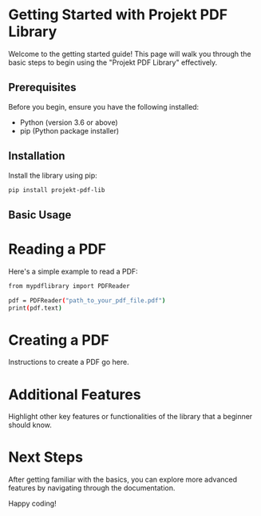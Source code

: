 # Getting Started with Projekt PDF Library

Welcome to the getting started guide! This page will walk you through the basic steps to begin using the "Projekt PDF Library" effectively.

## Prerequisites

Before you begin, ensure you have the following installed:

- Python (version 3.6 or above)
- pip (Python package installer)

## Installation

Install the library using pip:

```bash
pip install projekt-pdf-lib
```

## Basic Usage

# Reading a PDF

Here's a simple example to read a PDF:

```bash
from mypdflibrary import PDFReader

pdf = PDFReader("path_to_your_pdf_file.pdf")
print(pdf.text)
```

# Creating a PDF

Instructions to create a PDF go here.

# Additional Features

Highlight other key features or functionalities of the library that a beginner should know.

# Next Steps

After getting familiar with the basics, you can explore more advanced features by navigating through the documentation.

Happy coding!